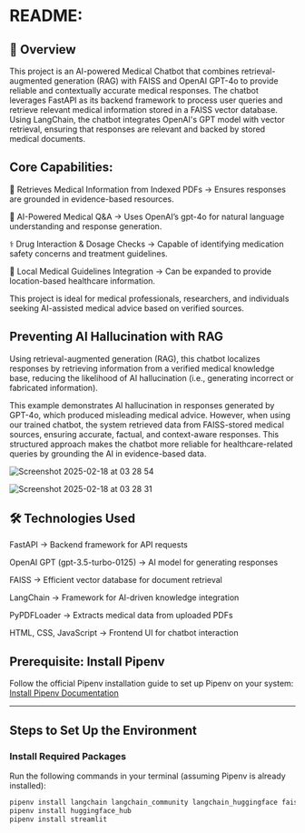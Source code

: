 # README: 
## 🚀 Overview

This project is an AI-powered Medical Chatbot that combines retrieval-augmented generation (RAG) with FAISS and OpenAI GPT-4o to provide reliable and contextually accurate medical responses. The chatbot leverages FastAPI as its backend framework to process user queries and retrieve relevant medical information stored in a FAISS vector database. Using LangChain, the chatbot integrates OpenAI's GPT model with vector retrieval, ensuring that responses are relevant and backed by stored medical documents.

## Core Capabilities:

📖 Retrieves Medical Information from Indexed PDFs → Ensures responses are grounded in evidence-based resources.

🤖 AI-Powered Medical Q&A → Uses OpenAI’s gpt-4o for natural language understanding and response generation.

⚕️ Drug Interaction & Dosage Checks → Capable of identifying medication safety concerns and treatment guidelines.

🏥 Local Medical Guidelines Integration → Can be expanded to provide location-based healthcare information.

This project is ideal for medical professionals, researchers, and individuals seeking AI-assisted medical advice based on verified sources.

## Preventing AI Hallucination with RAG

Using retrieval-augmented generation (RAG), this chatbot localizes responses by retrieving information from a verified medical knowledge base, reducing the likelihood of AI hallucination (i.e., generating incorrect or fabricated information).

This example demonstrates AI hallucination in responses generated by GPT-4o, which produced misleading medical advice. However, when using our trained chatbot, the system retrieved data from FAISS-stored medical sources, ensuring accurate, factual, and context-aware responses. This structured approach makes the chatbot more reliable for healthcare-related queries by grounding the AI in evidence-based data.


![Screenshot 2025-02-18 at 03 28 54](https://github.com/user-attachments/assets/dfa7742b-73a9-4644-9393-f636da43cdd0)

![Screenshot 2025-02-18 at 03 28 31](https://github.com/user-attachments/assets/d2497257-dc12-4b07-a414-68e8df8367a8)

## 🛠️ Technologies Used

FastAPI → Backend framework for API requests

OpenAI GPT (gpt-3.5-turbo-0125) → AI model for generating responses

FAISS → Efficient vector database for document retrieval

LangChain → Framework for AI-driven knowledge integration

PyPDFLoader → Extracts medical data from uploaded PDFs

HTML, CSS, JavaScript → Frontend UI for chatbot interaction

## Prerequisite: Install Pipenv
Follow the official Pipenv installation guide to set up Pipenv on your system:  
[Install Pipenv Documentation](https://pipenv.pypa.io/en/latest/installation.html)

---

## Steps to Set Up the Environment

### Install Required Packages
Run the following commands in your terminal (assuming Pipenv is already installed):

```bash
pipenv install langchain langchain_community langchain_huggingface faiss-cpu pypdf
pipenv install huggingface_hub
pipenv install streamlit
```





